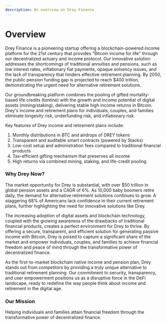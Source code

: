 ```yaml
---
description: An overview on Drey Finance
---
```


# Overview

Drey Finance is a pioneering startup offering a blockchain-powered income platform for the 21st century that provides "Bitcoin income for life" through our decentralized actuary and income protocol. Our innovative solution addresses the shortcomings of traditional annuities and pensions, such as low interest rates, inflationary fiat payments, opaque solvency issues, and the lack of transparency that hinders effective retirement planning. By 2050, the public pension funding gap is projected to reach $400 trillion, demonstrating the urgent need for alternative retirement solutions.

Our groundbreaking platform combines the pooling of gifted mortality-based life credits (tontine) with the growth and income potential of digital assets (mining/staking), delivering stable high income returns in Bitcoin. Drey's income and retirement plans for individuals, couples, and families eliminate longevity risk, underfunding risk, and inflationary risk.

Key features of Drey income and retirement plans include:

1. Monthly distributions in BTC and airdrops of DREY tokens
2. Transparent and auditable smart contracts (powered by Stacks)
3. Low-cost setup and administration fees compared to traditional financial products
4. Tax-efficient gifting mechanism that preserves all income
5. High returns via combined mining, staking, and life-credit pooling

### Why Drey Now?

The market opportunity for Drey is substantial, with over $50 trillion in global pension assets and a CAGR of 6%. As 10,000 baby boomers retire daily, the demand for alternative retirement solutions continues to grow. A staggering 68% of Americans lack confidence in their current retirement plans, further highlighting the need for innovative solutions like Drey.

The increasing adoption of digital assets and blockchain technology, coupled with the growing awareness of the drawbacks of traditional financial products, creates a perfect environment for Drey to thrive. By offering a secure, transparent, and efficient solution for generating passive income with Bitcoin, Drey is poised to capture a significant share of the market and empower individuals, couples, and families to achieve financial freedom and peace of mind through the transformative power of decentralized finance.

As the first-to-market blockchain native income and pension plan, Drey stands out from competitors by providing a truly unique alternative to traditional retirement planning. Our commitment to security, transparency, and user empowerment positions us as a disruptive force in the DeFi landscape, ready to redefine the way people think about income and retirement in the digital age.

### Our Mission

Helping individuals and families attain financial freedom through the transformative power of decentralized finance.
